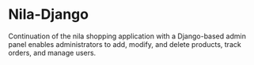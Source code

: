 # Nila-Django
Continuation of the nila shopping application with a Django-based admin panel enables administrators to add, modify, and delete products, track orders, and manage users.

